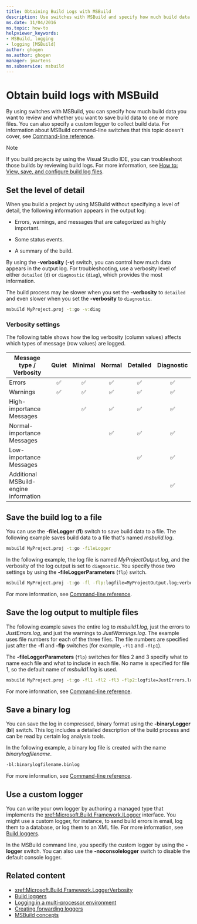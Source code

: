 ```yaml
---
title: Obtaining Build Logs with MSBuild
description: Use switches with MSBuild and specify how much build data to review and whether to save build data to one or more files.
ms.date: 11/04/2016
ms.topic: how-to
helpviewer_keywords:
- MSBuild, logging
- logging [MSBuild]
author: ghogen
ms.author: ghogen
manager: jmartens
ms.subservice: msbuild
---
```

# Obtain build logs with MSBuild

By using switches with MSBuild, you can specify how much build data you want to review and whether you want to save build data to one or more files. You can also specify a custom logger to collect build data. For information about MSBuild command-line switches that this topic doesn't cover, see [Command-line reference](../msbuild/msbuild-command-line-reference.md).

> [!NOTE]
> If you build projects by using the Visual Studio IDE, you can troubleshoot those builds by reviewing build logs. For more information, see [How to: View, save, and configure build log files](../ide/how-to-view-save-and-configure-build-log-files.md).

## Set the level of detail

 When you build a project by using MSBuild without specifying a level of detail, the following information appears in the output log:

- Errors, warnings, and messages that are categorized as highly important.

- Some status events.

- A summary of the build.

By using the **-verbosity** (**-v**) switch, you can control how much data appears in the output log. For troubleshooting, use a verbosity level of either `detailed` (`d`) or `diagnostic` (`diag`), which provides the most information.

The build process may be slower when you set the **-verbosity** to `detailed` and even slower when you set the **-verbosity** to `diagnostic`.

```cmd
msbuild MyProject.proj -t:go -v:diag
```

### Verbosity settings

The following table shows how the log verbosity (column values) affects which types of message (row values) are logged.

| Message type / Verbosity              | Quiet | Minimal | Normal | Detailed | Diagnostic |
|---------------------------------------|:-----:|:-------:|:------:|:--------:|:----------:|
| Errors                                |   ✅   |    ✅    |    ✅   |     ✅    |      ✅     |
| Warnings                              |   ✅   |    ✅    |    ✅   |     ✅    |      ✅     |
| High-importance Messages              |       |    ✅    |    ✅   |     ✅    |      ✅     |
| Normal-importance  Messages           |       |         |    ✅   |     ✅    |      ✅     |
| Low-importance  Messages              |       |         |        |     ✅    |      ✅     |
| Additional MSBuild-engine information |       |         |        |          |      ✅     |

## Save the build log to a file

You can use the **-fileLogger** (**fl**) switch to save build data to a file. The following example saves build data to a file that's named *msbuild.log*.

```cmd
msbuild MyProject.proj -t:go -fileLogger
```

 In the following example, the log file is named *MyProjectOutput.log*, and the verbosity of the log output is set to `diagnostic`. You specify those two settings by using the **-fileLoggerParameters** (`flp`) switch.

```cmd
msbuild MyProject.proj -t:go -fl -flp:logfile=MyProjectOutput.log;verbosity=diagnostic
```

 For more information, see [Command-line reference](../msbuild/msbuild-command-line-reference.md).

## Save the log output to multiple files

 The following example saves the entire log to *msbuild1.log*, just the errors to *JustErrors.log*, and just the warnings to *JustWarnings.log*. The example uses file numbers for each of the three files. The file numbers are specified just after the **-fl** and **-flp** switches (for example, `-fl1` and `-flp1`).

 The **-fileLoggerParameters** (`flp`) switches for files 2 and 3 specify what to name each file and what to include in each file. No name is specified for file 1, so the default name of *msbuild1.log* is used.

```cmd
msbuild MyProject.proj -t:go -fl1 -fl2 -fl3 -flp2:logfile=JustErrors.log;errorsonly -flp3:logfile=JustWarnings.log;warningsonly
```

 For more information, see [Command-line reference](../msbuild/msbuild-command-line-reference.md).

## Save a binary log

You can save the log in compressed, binary format using the **-binaryLogger** (**bl**) switch. This log includes a detailed description of the build process and can be read by certain log analysis tools.

In the following example, a binary log file is created with the name *binarylogfilename*.

```cmd
-bl:binarylogfilename.binlog
```

For more information, see [Command-line reference](../msbuild/msbuild-command-line-reference.md).

## Use a custom logger

 You can write your own logger by authoring a managed type that implements the <xref:Microsoft.Build.Framework.ILogger> interface. You might use a custom logger, for instance, to send build errors in email, log them to a database, or log them to an XML file. For more information, see [Build loggers](../msbuild/build-loggers.md).

 In the MSBuild command line, you specify the custom logger by using the **-logger** switch. You can also use the **-noconsolelogger** switch to disable the default console logger.

## Related content

- <xref:Microsoft.Build.Framework.LoggerVerbosity>
- [Build loggers](../msbuild/build-loggers.md)
- [Logging in a multi-processor environment](../msbuild/logging-in-a-multi-processor-environment.md)
- [Creating forwarding loggers](../msbuild/creating-forwarding-loggers.md)
- [MSBuild concepts](../msbuild/msbuild-concepts.md)
